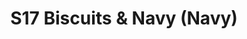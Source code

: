 ---
title: S17 Biscuits &#038; Navy (Navy)
permalink: "/teams/s17-navy"
teamslug: s17-navy
members: []
teamid: 6696
name: S17 Biscuits &#038; Navy
color: Navy
division: ''
---